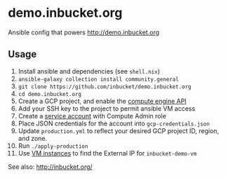 # demo.inbucket.org

Ansible config that powers http://demo.inbucket.org

## Usage

1. Install ansible and dependencies (see `shell.nix`)
2. `ansible-galaxy collection install community.general`
3. `git clone https://github.com/inbucket/demo.inbucket.org`
4. `cd demo.inbucket.org`
5. Create a GCP project, and enable the [compute engine API]
6. Add your SSH key to the project to permit ansible VM access
7. Create a [service account] with Compute Admin role
8. Place JSON credentials for the account into `gcp-credentials.json`
9. Update `production.yml` to reflect your desired GCP project ID, region,
   and zone.
10. Run `./apply-production`
11. Use [VM instances] to find the External IP for `inbucket-demo-vm`

See also: http://inbucket.org/

[compute engine API]: https://console.cloud.google.com/apis/library/compute.googleapis.com 
[service account]:    https://console.cloud.google.com/iam-admin/serviceaccounts/create
[VM instances]:       https://console.cloud.google.com/compute/instances
